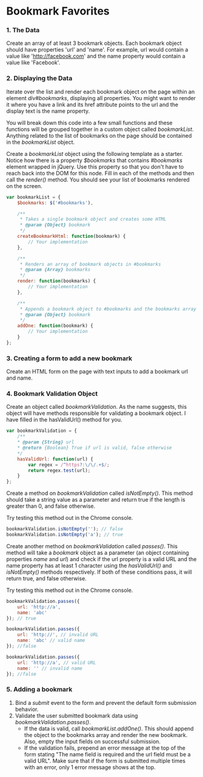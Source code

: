 Bookmark Favorites
==================

### 1. The Data

Create an array of at least 3 bookmark objects. Each bookmark object should have properties 'url' and 'name'. For example, url would contain a value like 'http://facebook.com' and the name property would contain a value like 'Facebook'.

### 2. Displaying the Data

Iterate over the list and render each bookmark object on the page within an element _div#bookmarks_, displaying all properties. You might want to render it where you have a link and its href attribute points to the url and the display text is the name property.

You will break down this code into a few small functions and these functions will be grouped together in a custom object called _bookmarkList_. Anything related to the list of bookmarks on the page should be contained in the _bookmarkList_ object.

Create a _bookmarkList_ object using the following template as a starter. Notice how there is a property _$bookmarks_ that contains _#bookmarks_ element wrapped in jQuery. Use this property so that you don't have to reach back into the DOM for this node. Fill in each of the methods and then call the _render()_ method. You should see your list of bookmarks rendered on the screen.

```js
var bookmarkList = {
	$bookmarks: $('#bookmarks'),

	/**
	 * Takes a single bookmark object and creates some HTML
	 * @param {Object} bookmark
	 */
	createBookmarkHtml: function(bookmark) {
		// Your implementation
	},

	/**
	 * Renders an array of bookmark objects in #bookmarks
	 * @param {Array} bookmarks
	 */
	render: function(bookmarks) {
		// Your implementation
	},

	/**
	 * Appends a bookmark object to #bookmarks and the bookmarks array
	 * @param {Object} bookmark
	 */
	addOne: function(bookmark) {
		// Your implementation
	}
};
```

### 3. Creating a form to add a new bookmark

Create an HTML form on the page with text inputs to add a bookmark url and name.

### 4. Bookmark Validation Object

Create an object called _bookmarkValidation_. As the name suggests, this object will have methods responsible for validating a bookmark object. I have filled in the hasValidUrl() method for you.

```js
var bookmarkValidation = {
	/**
	* @param {String} url
	* @return {Boolean} True if url is valid, false otherwise
	*/
	hasValidUrl: function(url) {
		var regex = /^https?:\/\/.+$/;
		return regex.test(url);
	}
};
```

Create a method on _bookmarkValidation_ called _isNotEmpty()_. This method should take a string value as a parameter and return true if the length is greater than 0, and false otherwise. 

Try testing this method out in the Chrome console.

```js
bookmarkValidation.isNotEmpty(''); // false
bookmarkValidation.isNotEmpty('a'); // true
```

Create another method on _bookmarkValidation_ called _passes()_. This method will take a _bookmark_ object as a parameter (an object containing properties _name_ and _url_) and check if the url property is a valid URL and the name property has at least 1 character using the _hasValidUrl()_ and _isNotEmpty()_ methods respectively. If both of these conditions pass, it will return true, and false otherwise.

Try testing this method out in the Chrome console.

```js
bookmarkValidation.passes({
	url: 'http://a',
	name: 'abc'
}); // true

bookmarkValidation.passes({
	url: 'http://', // invalid URL
	name: 'abc' // valid name
}); //false

bookmarkValidation.passes({
	url: 'http://a', // valid URL
	name: '' // invalid name
}); //false
```

### 5. Adding a bookmark

1. Bind a _submit_ event to the form and prevent the default form submission behavior.
2. Validate the user submitted bookmark data using _bookmarkValidation.passes()_. 
	* If the data is valid, call _bookmarkList.addOne()_. This should append the object to the bookmarks array and render the new bookmark. Also, empty the input fields on successful submission. 
	* If the validation fails, prepend an error message at the top of the form stating "The name field is required and the url field must be a valid URL". Make sure that if the form is submitted multiple times with an error, only 1 error message shows at the top.


